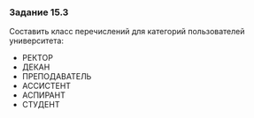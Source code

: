 ### Задание 15.3

Составить класс перечислений для категорий пользователей университета:
- РЕКТОР
- ДЕКАН
- ПРЕПОДАВАТЕЛЬ
- АССИСТЕНТ
- АСПИРАНТ
- СТУДЕНТ